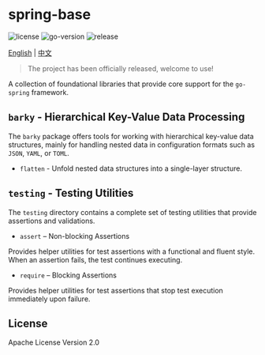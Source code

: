 # spring-base

<div>
   <img src="https://img.shields.io/github/license/go-spring/spring-base" alt="license"/>
   <img src="https://img.shields.io/github/go-mod/go-version/go-spring/spring-base" alt="go-version"/>
   <img src="https://img.shields.io/github/v/release/go-spring/spring-base?include_prereleases" alt="release"/>
</div>

[English](README.md) | [中文](README_CN.md)

> The project has been officially released, welcome to use!

A collection of foundational libraries that provide core support for the `go-spring` framework.

## `barky` - Hierarchical Key-Value Data Processing

The `barky` package offers tools for working with hierarchical key-value data structures, mainly for handling nested
data in configuration formats such as `JSON`, `YAML`, or `TOML`.

- `flatten` - Unfold nested data structures into a single-layer structure.

## `testing` - Testing Utilities

The `testing` directory contains a complete set of testing utilities that provide assertions and validations.

* `assert` – Non-blocking Assertions

Provides helper utilities for test assertions with a functional and fluent style. When an assertion fails, the test
continues executing.

* `require` – Blocking Assertions

Provides helper utilities for test assertions that stop test execution immediately upon failure.

## License

Apache License Version 2.0
